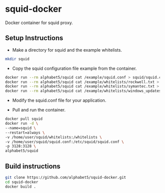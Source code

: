# squid-docker
 Docker container for squid proxy.

## Setup Instructions
- Make a directory for squid and the example whitelists.
```bash
mkdir squid
```

- Copy the squid configuration file example from the container.

```bash
docker run --rm alphabet5/squid cat /example/squid.conf > squid/squid.conf
docker run --rm alphabet5/squid cat /example/whitelists/rockwell.txt > squid/whitelists/rockwell.txt
docker run --rm alphabet5/squid cat /example/whitelists/symantec.txt > squid/whitelists/symantec.txt
docker run --rm alphabet5/squid cat /example/whitelists/windows_updates.txt > squid/whitelists/windows_updates.txt
```

- Modify the squid.conf file for your application.

- Pull and run the container. 

```bash
docker pull squid 
docker run -d \
--name=squid \
--restart=always \
-v /home/user/squid/whitelists:/whitelists \
-v /home/user/squid/squid.conf:/etc/squid/squid.conf \
-p 3128:3128 \
alphabet5/squid
```

## Build instructions

```bash
git clone https://github.com/alphabet5/squid-docker.git
cd squid-docker
docker build .
```

